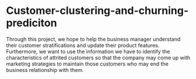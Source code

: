 # Customer-clustering-and-churning-prediciton
Through this project, we hope to help the business manager understand their customer stratifications and update their product features. Furthermore, we want to use the information we have to identify the characteristics of attrited customers so that the company may come up with marketing strategies to maintain those customers who may end the business relationship with them.

